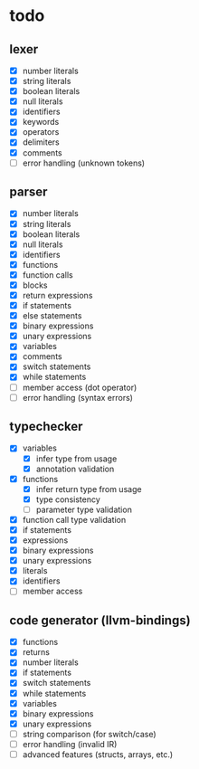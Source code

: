 # todo

## lexer
- [x] number literals
- [x] string literals
- [x] boolean literals
- [x] null literals
- [x] identifiers
- [x] keywords
- [x] operators
- [x] delimiters
- [x] comments
- [ ] error handling (unknown tokens)

## parser
- [x] number literals
- [x] string literals
- [x] boolean literals
- [x] null literals
- [x] identifiers
- [x] functions
- [x] function calls
- [x] blocks
- [x] return expressions
- [x] if statements
- [x] else statements
- [x] binary expressions
- [x] unary expressions
- [x] variables
- [x] comments
- [x] switch statements
- [x] while statements
- [ ] member access (dot operator)
- [ ] error handling (syntax errors)

## typechecker
- [x] variables
  - [x] infer type from usage
  - [x] annotation validation
- [x] functions
  - [x] infer return type from usage
  - [x] type consistency
  - [ ] parameter type validation
- [x] function call type validation
- [x] if statements
- [x] expressions
- [x] binary expressions
- [x] unary expressions
- [x] literals
- [x] identifiers
- [ ] member access

## code generator (llvm-bindings)
- [x] functions
- [x] returns
- [x] number literals
- [x] if statements
- [x] switch statements
- [x] while statements
- [x] variables
- [x] binary expressions
- [x] unary expressions
- [ ] string comparison (for switch/case)
- [ ] error handling (invalid IR)
- [ ] advanced features (structs, arrays, etc.)